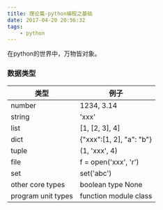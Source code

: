 ```yaml
---
title: 理论篇-python编程之基础
date: 2017-04-20 20:56:32
tags:
    - python
---
```


在python的世界中，万物皆对象。

### 数据类型

类型  | 例子
-----|-----
number | 1234, 3.14
string | 'xxx'
list   | [1, [2, 3], 4]
dict   | {"xxx":[1, 2], "a": "b"}
tuple  | (1, 'xxx', 4)
file   | f = open('xxx', 'r')
set    | set('abc')
other core types   | boolean type None
program unit types | function module class

